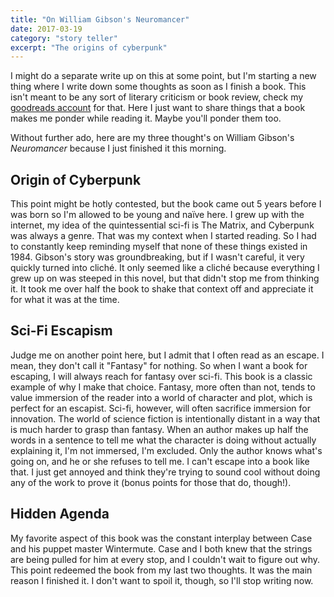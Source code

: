 ```yaml
---
title: "On William Gibson's Neuromancer"
date: 2017-03-19
category: "story teller"
excerpt: "The origins of cyberpunk"
---
```


I might do a separate write up on this at some point, but I'm starting a new thing where I write down some thoughts as soon as I finish a book. This isn't meant to be any sort of literary criticism or book review, check my [goodreads account](https://www.goodreads.com/user/show/17803915-0dyss3us) for that. Here I just want to share things that a book makes me ponder while reading it. Maybe you'll ponder them too.

Without further ado, here are my three thought's on William Gibson's _Neuromancer_ because I just finished it this morning. 


## Origin of Cyberpunk

This point might be hotly contested, but the book came out 5 years before I was born so I'm allowed to be young and naïve here. I grew up with the internet, my idea of the quintessential sci-fi is The Matrix, and Cyberpunk was always a genre. That was my context when I started reading. So I had to constantly keep reminding myself that none of these things existed in 1984. Gibson's story was groundbreaking, but if I wasn't careful, it very quickly turned into cliché. It only seemed like a cliché because everything I grew up on was steeped in this novel, but that didn't stop me from thinking it. It took me over half the book to shake that context off and appreciate it for what it was at the time.


## Sci-Fi Escapism

Judge me on another point here, but I admit that I often read as an escape. I mean, they don't call it "Fantasy" for nothing. So when I want a book for escaping, I will always reach for fantasy over sci-fi. This book is a classic example of why I make that choice. Fantasy, more often than not, tends to value immersion of the reader into a world of character and plot, which is perfect for an escapist. Sci-fi, however, will often sacrifice immersion for innovation. The world of science fiction is intentionally distant in a way that is much harder to grasp than fantasy. When an author makes up half the words in a sentence to tell me what the character is doing without actually explaining it, I'm not immersed, I'm excluded. Only the author knows what's going on, and he or she refuses to tell me. I can't escape into a book like that. I just get annoyed and think they're trying to sound cool without doing any of the work to prove it (bonus points for those that do, though!).


## Hidden Agenda

My favorite aspect of this book was the constant interplay between Case and his puppet master Wintermute. Case and I both knew that the strings are being pulled for him at every stop, and I couldn't wait to figure out why. This point redeemed the book from my last two thoughts. It was the main reason I finished it. I don't want to spoil it, though, so I'll stop writing now.

